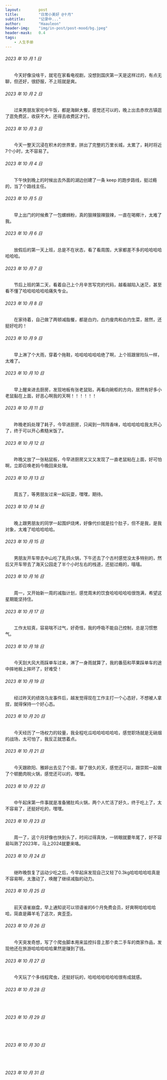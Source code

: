 ```yaml
---
layout:        post
title:         "日常小美好 @十月"
subtitle:      "记录中..."
author:        "Haauleon"
header-img:    "img/in-post/post-mood/bg.jpeg"
header-mask:   0.4
tags:
    - 人生手册
---
```


###### 2023 年 10 月 1 日
&emsp;&emsp;今天好像没啥干，就宅在家看电视剧，没想到国庆第一天是这样过的，有点无聊，但还好，很舒服，不上班就是爽。

###### 2023 年 10 月 2 日
&emsp;&emsp;过来男朋友家吃中午饭，都是海鲜大餐，感觉还可以的，晚上出去赤坎古镇逛了逛免费区，收获不大，还得去收费区才行。

###### 2023 年 10 月 3 日
&emsp;&emsp;今天一整天沉浸在积木的世界里，拼出了完整的万里长城，太累了，耗时将近7个小时，太不容易了。

###### 2023 年 10 月 4 日
&emsp;&emsp;下午快到晚上的时候出去外面的湖边创建了一条 keep 的跑步路线，挺过瘾的，当了个路线主任。

###### 2023 年 10 月 5 日
&emsp;&emsp;早上出门的时候煮了一包螺蛳粉，真的狠辣狠辣狠辣，一直在喝椰汁，太难了我。

###### 2023 年 10 月 6 日
&emsp;&emsp;放假后的第一天上班，总是不在状态，看了看周围，大家都差不多的哈哈哈哈哈哈哈。

###### 2023 年 10 月 7 日
&emsp;&emsp;节后上班的第二天，看着自己上个月辛苦写完的代码，越看越陷入迷茫，甚至看不懂了哈哈哈哈哈哈痛失专业。

###### 2023 年 10 月 8 日
&emsp;&emsp;在家待着，自己做了两顿减脂餐，都是白灼，白灼廋肉和白灼生菜，居然，还挺好吃的！

###### 2023 年 10 月 9 日
&emsp;&emsp;早上淋了个大雨，穿着个拖鞋，哈哈哈哈哈哈绝了啊，上个班跟冒险队一样，太难了。

###### 2023 年 10 月 10 日
&emsp;&emsp;早上醒来进去厨房，发现地板有张老鼠贴，再看向碗柜的方向，居然有好多小老鼠黏在上面，好恶心啊我的天啊！！！！！！

###### 2023 年 10 月 11 日
&emsp;&emsp;昨晚老妈处理了耗子，今早进厨房，只闻到一阵阵香味，哈哈哈哈哈我太开心了，终于可以开心煮糙米饭了。

###### 2023 年 10 月 12 日
&emsp;&emsp;昨晚又放了一张粘鼠板，今早进厨房又又又发现了一直老鼠粘在上面，好可怕啊，立即召唤老妈今晚回来处理。

###### 2023 年 10 月 13 日
&emsp;&emsp;周五了，等男朋友过来一起玩耍，嘿嘿，期待。

###### 2023 年 10 月 14 日
&emsp;&emsp;晚上跟男朋友的同学一起围炉烧烤，好像代价就是拉个肚子，但不是我，是我对象，太难了哈哈哈哈哈。

###### 2023 年 10 月 15 日
&emsp;&emsp;男朋友开车带去中山吃了乳鸽火锅，下午还去了个古村感觉没太多特别的，然后又开车带去了海天公园走了半个小时左右的栈道，还挺过瘾的，嘻嘻。

###### 2023 年 10 月 16 日
&emsp;&emsp;周一，又开始新一周的减脂计划，感觉周末的饮食哈哈哈哈哈很饱满，希望这星期能坚持住。

###### 2023 年 10 月 17 日
&emsp;&emsp;工作太较真，容易喘不过气，好奇怪，我的呼吸不能自己控制，总是习惯憋气。

###### 2023 年 10 月 18 日
&emsp;&emsp;今天刮大风大雨踩单车过来，淋了一身雨就算了，我的番茄和苹果踩单车的途中摔地板上摔坏了，好难受！

###### 2023 年 10 月 19 日
&emsp;&emsp;经过昨天的绩效乌龙事件后，越发觉得现在工作主打一个心态好，不想被人拿捏，就得保持一个好心态。

###### 2023 年 10 月 20 日
&emsp;&emsp;今天经历了一场权力的较量，我全程吃瓜哈哈哈哈哈哈，感觉职场就是无硝烟的战场，太可怕了，我反正就悠着点。

###### 2023 年 10 月 21 日
&emsp;&emsp;今天跟欧阳、雅婷出去见了个面，聊了很久的天，感觉还可以，跟崇熙一起做了个顿脆肉皖火锅，感觉还可以的，嘿嘿。

###### 2023 年 10 月 22 日
&emsp;&emsp;中午起床第一件事就是准备猪肚鸡火锅，两个人忙活了好久，终于吃上了，太不容易了，还挺好吃的，嘿嘿。

###### 2023 年 10 月 23 日
&emsp;&emsp;周一了，这个月好像也快到头了，时间过得真快，一转眼就要年尾了，好不容易叫熟了2023年，马上2024就要来咯。

###### 2023 年 10 月 24 日
&emsp;&emsp;继昨晚恢复了运动少吃之后，今早起床发现自己又轻了0.3kg哈哈哈哈哈真是不容易啊，太激动了，唤醒了继续减脂的动力。

###### 2023 年 10 月 25 日
&emsp;&emsp;前天语雀崩盘，早上通知说可以领语雀的6个月免费会员，好爽啊哈哈哈哈哈，简直是薅羊毛了这次，爽歪歪。

###### 2023 年 10 月 26 日
&emsp;&emsp;今天突发奇想，写了个爬虫脚本用来监控抖音上那个卖二手车的商家作品，发现他还在旅游哈哈哈哈哈果然是赚到了钱。

###### 2023 年 10 月 27 日
&emsp;&emsp;今天玩了个多线程爬虫，还挺好玩的，哈哈哈哈哈哈哈很有成就感。

###### 2023 年 10 月 28 日
&emsp;&emsp;

###### 2023 年 10 月 29 日
&emsp;&emsp;

###### 2023 年 10 月 30 日
&emsp;&emsp;

###### 2023 年 10 月 31 日
&emsp;&emsp;